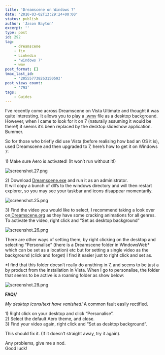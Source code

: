 ```yaml
---
title: 'Dreamscene on Windows 7'
date: '2010-03-02T13:29:24+00:00'
status: publish
author: 'Jason Bayton'
excerpt: ''
type: post
id: 292
tag:
    - dreamscene
    - fix
    - Linkedin
    - 'windows 7'
    - wmv
post_format: []
tmac_last_id:
    - '205557738263150593'
post_views_count:
    - '793'
tags:
    - Guides
---
```

I’ve recently come across Dreamscene on Vista Ultimate and thought it was quite interesting. It allows you to play a [.wmv](http://en.wikipedia.org/wiki/Windows_Media_Video) file as a desktop background.  
However, when I came to look for it on 7 (naturally assuming it would be there!) it seems it’s been replaced by the desktop slideshow application. Bummer.

So for those who briefly did use Vista (before realising how bad an OS it is), used Dreamscene and then upgraded to 7, here’s how to get it on Windows 7:

1\) Make sure Aero is activated! (It won’t run without it!)

![screenshot.27.png](http://lh6.ggpht.com/_XtX1xEyLe2k/S4zokoQXnWI/AAAAAAAAErc/wmMNk7Z6MxU/screenshot.27.png?imgmax=320)![]()

2\) Download [Dreamscene.exe](http://depositfiles.com/files/kwnjutibp) and run it as an administrator.  
It will copy a bunch of dll’s to the windows directory and will then restart explorer, so you may see your taskbar and icons disappear momentarily.

![screenshot.25.png](http://lh3.ggpht.com/_XtX1xEyLe2k/S4znL42TY8I/AAAAAAAAErQ/3Qiu6yp4rUo/screenshot.25.png?imgmax=640)![]()

3\) Find the video you would like to select, I recommend taking a look over on[ Dreamscene.org](http://dreamscene.org/) as they have some cracking animations for all genres. To activate the video, right click and “Set as desktop background”

![screenshot.26.png](http://lh5.ggpht.com/_XtX1xEyLe2k/S4znMKB0ksI/AAAAAAAAErU/ZLvNBcttYDY/screenshot.26.png?imgmax=640)![]()

There are other ways of setting them, by right clicking on the desktop and selecting “Personalise” (there is a Dreamscene folder in WindowsWeb\* which can be set as a location) etc but for setting a single video as the background (click and forget) I find it easier just to right click and set as.

\*I find that this folder doesn’t really do anything in 7, and seems to be just a by product from the installation in Vista. When I go to personalise, the folder that seems to be active is a roaming folder as show below:

![screenshot.28.png](http://lh6.ggpht.com/_XtX1xEyLe2k/S4zrwp6TGnI/AAAAAAAAErk/hPx22M_NEaA/screenshot.28.png?imgmax=640)![]()

**FAQ//**

 *My desktop icons/text have vanished!* A common fault easily rectified.

1\) Right click on your desktop and click “Personalise”.  
2\) Select the default Aero theme, and close.  
3\) Find your video again, right click and “Set as desktop background”.

This should fix it. (If it doesn’t straight away, try it again).

Any problems, give me a nod.  
Good luck!